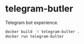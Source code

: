 # telegram-butler
Telegram bot experience.

```sh
docker build -t telegram-bulter .
docker run telegram-bulter
```
